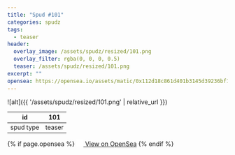 ```yaml
---
title: "Spud #101"
categories: spudz
tags:
  - teaser
header:
  overlay_image: /assets/spudz/resized/101.png
  overlay_filter: rgba(0, 0, 0, 0.5)
  teaser: /assets/spudz/resized/101.png
excerpt: ""
opensea: https://opensea.io/assets/matic/0x112d18c861d401b3145d39236bf149f01e18beed/101
---
```

![alt]({{ '/assets/spudz/resized/101.png' | relative_url }})

| id | 101 |
|-|-|
| spud type | teaser |

{% if page.opensea %}
<a href="{{page.opensea}}" class="btn btn--info" onclick="window.open(this.href, '_blank'); return false;"><img src="/assets/images/opensea.svg" width="16px"><span>  View on OpenSea</span></a>
{% endif %}
